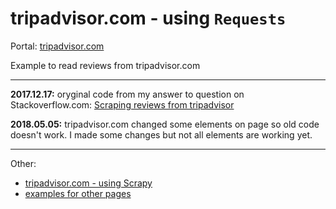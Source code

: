 
# tripadvisor.com - using `Requests`

Portal: [tripadvisor.com](https://www.tripadvisor.com/)

Example to read reviews from tripadvisor.com

---

**2017.12.17:** oryginal code from my answer to question on Stackoverflow.com: [Scraping reviews from tripadvisor](https://stackoverflow.com/a/47858268/1832058)

**2018.05.05:** tripadvisor.com changed some elements on page so old code doesn't work. I made some changes but not all elements are working yet.

---

Other:

- [tripadvisor.com - using Scrapy](../tripadvisor.com%20-%20scrapy)
- [examples for other pages](..)
